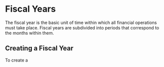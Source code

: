 # Fiscal Years

The fiscal year is the basic unit of time within which all financial operations must take place.  Fiscal years are subdivided into periods that correspond to the months within them.

## Creating a Fiscal Year

To create a
